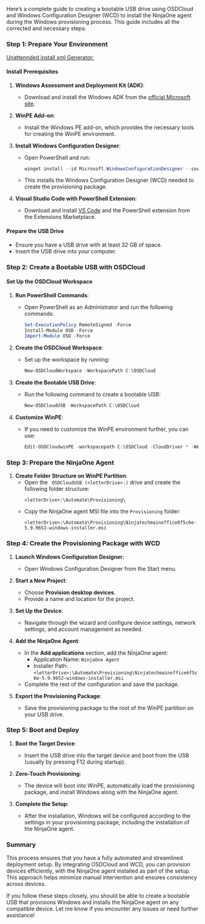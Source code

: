 Here’s a complete guide to creating a bootable USB drive using OSDCloud and Windows Configuration Designer (WCD) to install the NinjaOne agent during the Windows provisioning process. This guide includes all the corrected and necessary steps:

### **Step 1: Prepare Your Environment**
[Unattennded install xml Generator:](https://schneegans.de/windows/unattend-generator/)
#### **Install Prerequisites**
1. **Windows Assessment and Deployment Kit (ADK)**:
   - Download and install the Windows ADK from the [official Microsoft site](https://learn.microsoft.com/en-us/windows-hardware/get-started/adk-install).

2. **WinPE Add-on**:
   - Install the Windows PE add-on, which provides the necessary tools for creating the WinPE environment.

3. **Install Windows Configuration Designer**:
   - Open PowerShell and run:
     ```powershell
     winget install --id Microsoft.WindowsConfigurationDesigner --source msstore
     ```
   - This installs the Windows Configuration Designer (WCD) needed to create the provisioning package.

4. **Visual Studio Code with PowerShell Extension**:
   - Download and install [VS Code](https://code.visualstudio.com/) and the PowerShell extension from the Extensions Marketplace.

#### **Prepare the USB Drive**
- Ensure you have a USB drive with at least 32 GB of space.
- Insert the USB drive into your computer.

### **Step 2: Create a Bootable USB with OSDCloud**

#### **Set Up the OSDCloud Workspace**
1. **Run PowerShell Commands**:
   - Open PowerShell as an Administrator and run the following commands:
     ```powershell
     Set-ExecutionPolicy RemoteSigned -Force
     Install-Module OSD -Force
     Import-Module OSD -Force
     ```

2. **Create the OSDCloud Workspace**:
   - Set up the workspace by running:
     ```powershell
     New-OSDCloudWorkspace -WorkspacePath C:\OSDCloud
     ```

3. **Create the Bootable USB Drive**:
   - Run the following command to create a bootable USB:
     ```powershell
     New-OSDCloudUSB -WorkspacePath C:\OSDCloud
     ```

4. **Customize WinPE**:
   - If you need to customize the WinPE environment further, you can use:
     ```powershell
     Edit-OSDCloudwinPE -workspacepath C:\OSDCloud -CloudDriver * -WebPSScript https://gist.githubusercontent.com/Jeffhunter88/ed338a1c3aab4ca6abd2dd68a329d53c/raw/osdcloud_config.ps1 -Verbose
     ```

### **Step 3: Prepare the NinjaOne Agent**

1. **Create Folder Structure on WinPE Partition**:
   - Open the ` OSDCloudUSB (<letterDrive>:)` drive and create the following folder structure:
     ```plaintext
     <letterDrive>:\Automate\Provisioning\
     ```
   - Copy the NinjaOne agent MSI file into the `Provisioning` folder:
     ```plaintext
     <letterDrive>:\Automate\Provisioning\Ninjatechmainoffice6f5c6e-5.9.9652-windows-installer.msi
     ```

### **Step 4: Create the Provisioning Package with WCD**

1. **Launch Windows Configuration Designer**:
   - Open Windows Configuration Designer from the Start menu.

2. **Start a New Project**:
   - Choose **Provision desktop devices**.
   - Provide a name and location for the project.

3. **Set Up the Device**:
   - Navigate through the wizard and configure device settings, network settings, and account management as needed.

4. **Add the NinjaOne Agent**:
   - In the **Add applications** section, add the NinjaOne agent:
     - Application Name: `NinjaOne Agent`
     - Installer Path: `<letterDrive>:\Automate\Provisioning\Ninjatechmainoffice6f5c6e-5.9.9652-windows-installer.msi`
   - Complete the rest of the configuration and save the package.

5. **Export the Provisioning Package**:
   - Save the provisioning package to the root of the WinPE partition on your USB drive.

### **Step 5: Boot and Deploy**

1. **Boot the Target Device**:
   - Insert the USB drive into the target device and boot from the USB (usually by pressing F12 during startup).

2. **Zero-Touch Provisioning**:
   - The device will boot into WinPE, automatically load the provisioning package, and install Windows along with the NinjaOne agent.

3. **Complete the Setup**:
   - After the installation, Windows will be configured according to the settings in your provisioning package, including the installation of the NinjaOne agent.

### **Summary**
This process ensures that you have a fully automated and streamlined deployment setup. By integrating OSDCloud and WCD, you can provision devices efficiently, with the NinjaOne agent installed as part of the setup. This approach helps minimize manual intervention and ensures consistency across devices.

If you follow these steps closely, you should be able to create a bootable USB that provisions Windows and installs the NinjaOne agent on any compatible device. Let me know if you encounter any issues or need further assistance!
